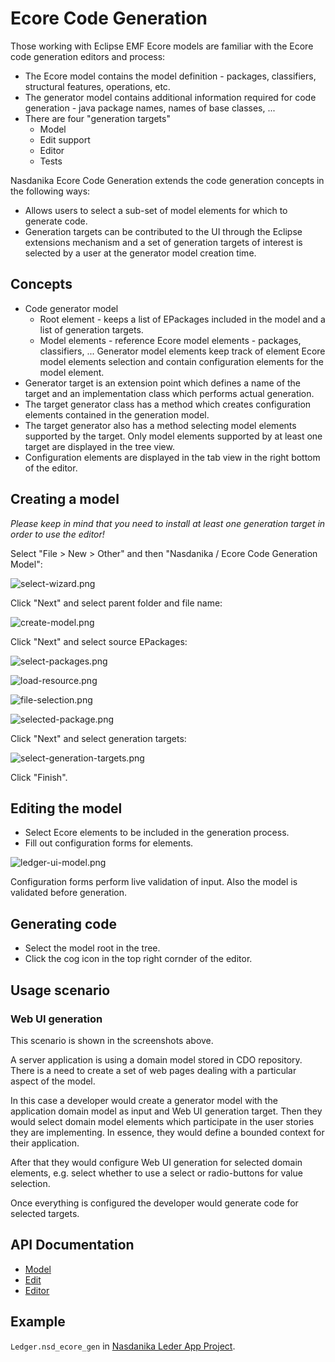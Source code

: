 # Ecore Code Generation

Those working with Eclipse EMF Ecore models are familiar with the Ecore code generation editors and process:

* The Ecore model contains the model definition - packages, classifiers, structural features, operations, etc.
* The generator model contains additional information required for code generation - java package names, names of base classes, ...
* There are four "generation targets"
  * Model
  * Edit support
  * Editor
  * Tests
  
Nasdanika Ecore Code Generation extends the code generation concepts in the following ways:

* Allows users to select a sub-set of model elements for which to generate code.
* Generation targets can be contributed to the UI through the Eclipse extensions mechanism and a set of generation targets of interest is selected by a user at the generator model creation time. 

## Concepts

* Code generator model
  * Root element - keeps a list of EPackages included in the model and a list of generation targets.
  * Model elements - reference Ecore model elements - packages, classifiers, ... Generator model elements keep track of element Ecore model elements selection and contain configuration elements for the model element.
* Generator target is an extension point which defines a name of the target and an implementation class which performs actual generation.
* The target generator class has a method which creates configuration elements contained in the generation model.
* The target generator also has a method selecting model elements supported by the target. Only model elements supported by at least one target are displayed in the tree view.   
* Configuration elements are displayed in the tab view in the right bottom of the editor.

## Creating a model

_Please keep in mind that you need to install at least one generation target in order to use the editor!_

Select "File > New > Other" and then "Nasdanika / Ecore Code Generation Model":

![select-wizard.png](select-wizard.png)

Click "Next" and select parent folder and file name:

![create-model.png](create-model.png)

Click "Next" and select source EPackages:

![select-packages.png](select-packages.png)

![load-resource.png](load-resource.png)

![file-selection.png](file-selection.png)

![selected-package.png](selected-package.png)

Click "Next" and select generation targets:

![select-generation-targets.png](select-generation-targets.png)

Click "Finish".  

## Editing the model

* Select Ecore elements to be included in the generation process.
* Fill out configuration forms for elements.

![ledger-ui-model.png](ledger-ui-model.png)


Configuration forms perform live validation of input. Also the model is validated before generation.

## Generating code

* Select the model root in the tree. 
* Click the cog icon in the top right cornder of the editor.


## Usage scenario

### Web UI generation

This scenario is shown in the screenshots above.

A server application is using a domain model stored in CDO repository. There is a need to create a set of web pages dealing with a particular aspect of the model. 

In this case a developer would create a generator model with the application domain model as input and Web UI generation target.
Then they would select domain model elements which participate in the user stories they are implementing. 
In essence, they would define a bounded context for their application. 

After that they would configure Web UI generation for selected domain elements, e.g. select whether to use a select or radio-buttons for value selection.

Once everything is configured the developer would generate code for selected targets.

## API Documentation

* [Model](http://www.nasdanika.org/products/codegen-ecore/apidocs/org.nasdanika.codegen.ecore/apidocs/)
* [Edit](http://www.nasdanika.org/products/codegen-ecore/apidocs/org.nasdanika.codegen.ecore.edit/apidocs/)
* [Editor](http://www.nasdanika.org/products/codegen-ecore/apidocs/org.nasdanika.codegen.ecore.editor/apidocs/)

## Example

``Ledger.nsd_ecore_gen`` in [Nasdanika Leder App Project](https://github.com/Nasdanika/ledger/tree/master/org.nasdanika.ledger.app).
